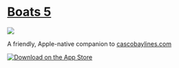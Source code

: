 # [Boats 5](https://github.com/toddheasley/boats)

<p><picture>
  <source media="(prefers-color-scheme: dark)" srcset="https://toddheasley.com/boats/boats-mac-dark.png">
  <img src="https://toddheasley.com/boats/boats-mac.png">
</picture></p>

A friendly, Apple-native companion to [cascobaylines.com](https://cascobaylines.com)

[![Download on the App Store](https://toddheasley.com/boats/download.svg)](https://apps.apple.com/app/id1152562893)